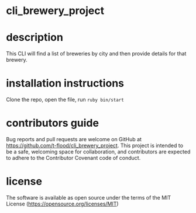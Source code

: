 # cli_brewery_project

# description
This CLI will find a list of breweries by city and then provide details for that brewery.

# installation instructions
Clone the repo, open the file, run `ruby bin/start`

# contributors guide
Bug reports and pull requests are welcome on GitHub at https://github.com/t-flood/cli_brewery_project. This project is intended to be a safe, welcoming space for collaboration, and contributors are expected to adhere to the Contributor Covenant code of conduct.

# license
The software is available as open source under the terms of the MIT License (https://opensource.org/licenses/MIT)

